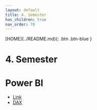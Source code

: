 ```yaml
---
layout: default
title: 4. Semester
has_children: true
nav_order: 70
---
```

<span class="fs-1">
[HOME](../README.md){: .btn .btn-blue }
</span>

# 4. Semester

# Power BI
- [Link](./power_bi/README.md)
- [DAX](./power_bi/dax.md)